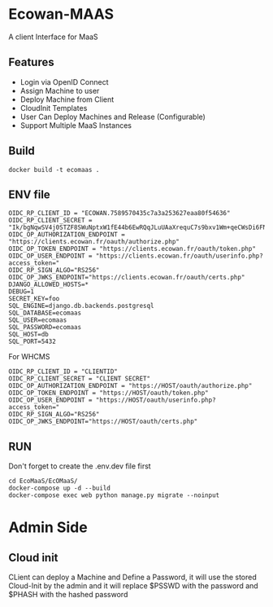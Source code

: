 # Ecowan-MAAS
A client Interface for MaaS

## Features
- Login via OpenID Connect
- Assign Machine to user
- Deploy Machine from Client
- CloudInit Templates
- User Can Deploy Machines and Release (Configurable)
- Support Multiple MaaS Instances


## Build
```
docker build -t ecomaas .
```

## ENV file 
```
OIDC_RP_CLIENT_ID = "ECOWAN.7589570435c7a3a253627eaa80f54636"
OIDC_RP_CLIENT_SECRET = "Ik/bgNqwSV4j0STZF8SWuNptxW1fE44b6EwRQqJLuUAaXrequC7s9bxv1Wm+qeCWsDi6FNj/dnRe9Jl926vkNw=="
OIDC_OP_AUTHORIZATION_ENDPOINT = "https://clients.ecowan.fr/oauth/authorize.php"
OIDC_OP_TOKEN_ENDPOINT = "https://clients.ecowan.fr/oauth/token.php"
OIDC_OP_USER_ENDPOINT = "https://clients.ecowan.fr/oauth/userinfo.php?access_token="
OIDC_RP_SIGN_ALGO="RS256"
OIDC_OP_JWKS_ENDPOINT="https://clients.ecowan.fr/oauth/certs.php"
DJANGO_ALLOWED_HOSTS=*
DEBUG=1
SECRET_KEY=foo
SQL_ENGINE=django.db.backends.postgresql
SQL_DATABASE=ecomaas
SQL_USER=ecomaas
SQL_PASSWORD=ecomaas
SQL_HOST=db
SQL_PORT=5432
```

For WHCMS
```
OIDC_RP_CLIENT_ID = "CLIENTID"
OIDC_RP_CLIENT_SECRET = "CLIENT SECRET"
OIDC_OP_AUTHORIZATION_ENDPOINT = "https://HOST/oauth/authorize.php"
OIDC_OP_TOKEN_ENDPOINT = "https://HOST/oauth/token.php"
OIDC_OP_USER_ENDPOINT = "https://HOST/oauth/userinfo.php?access_token="
OIDC_RP_SIGN_ALGO="RS256"
OIDC_OP_JWKS_ENDPOINT="https://HOST/oauth/certs.php"
```

## RUN 
Don't forget to create the .env.dev file first

```
cd EcoMaaS/EcOMaaS/
docker-compose up -d --build
docker-compose exec web python manage.py migrate --noinput

```
# Admin Side
## Cloud init 
CLient can deploy a Machine and Define a Password, it will use the stored Cloud-Init by the admin and it will replace $PSSWD with the password and $PHASH with the hashed password
